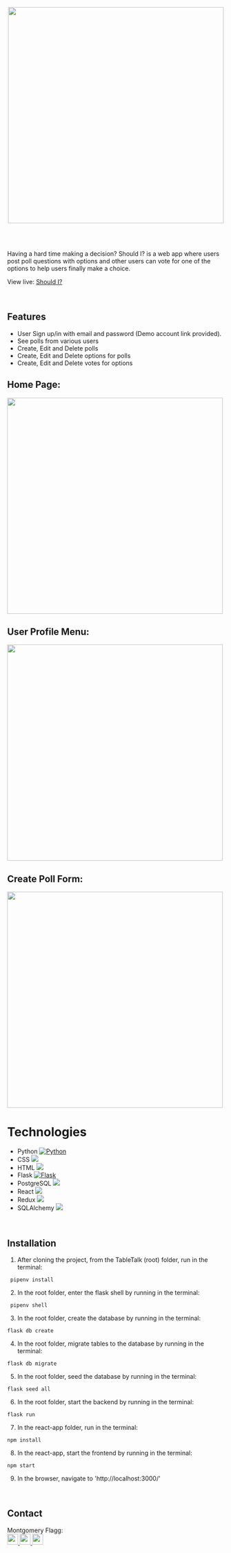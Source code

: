 <br />
<br />

<p align='center'>
  <img src='https://i.imgur.com/zJ1Mb0C.png' width='500px' >
</p>

<br />
<br />

Having a hard time making a decision? Should I? is a web app where users post poll questions with options and other users can vote for one of the options to help users finally make a choice.

View live: <a href='https://should--i.herokuapp.com/'>Should I?</a>

<br />

## Features

- User Sign up/in with email and password (Demo account link provided).
- See polls from various users
- Create, Edit and Delete polls
- Create, Edit and Delete options for polls
- Create, Edit and Delete votes for options
  <br />

## Home Page:

<img src="https://i.imgur.com/jPcpE3Y.png" width='500px' />
<br />

## User Profile Menu:

<img src="https://i.imgur.com/wBb9rdK.png" width='500px' />
<br />

## Create Poll Form:

<img src="https://i.imgur.com/AIdfP3C.png" width='500px' />
<br />

# Technologies
- Python <a href="https://www.python.org/"><img alt="Python" src="https://img.shields.io/badge/-Python-3776AB?style=flat-square&logo=Python&logoColor=white&" /></a>
- CSS <a href="https://developer.mozilla.org/en-US/docs/Web/CSS"><img src="https://img.shields.io/badge/-CSS3-1572B6?logo=CSS3" /></a>
- HTML <a href="https://developer.mozilla.org/en-US/docs/Web/HTML"><img src="https://img.shields.io/badge/-HTML5-E34F26?logo=HTML5&logoColor=ffffff" /></a>
- Flask <a href="https://flask.palletsprojects.com/en/1.1.x/"><img alt="Flask" src="https://img.shields.io/badge/-Flask-000000?style=flat-square&logo=Flask&logoColor=white" /></a>
- PostgreSQL <a href="https://www.postgresql.org/"><img src="https://img.shields.io/badge/-PostgreSQL-336791?logo=PostgreSQL" /></a>
- React <a href="https://reactjs.org/"><img src="https://img.shields.io/badge/-React-61DAFB?logo=React&logoColor=333333" /></a>
- Redux <a href="https://redux.js.org/"><img src="https://img.shields.io/badge/-Redux-764ABC?logo=Redux" /></a>
- SQLAlchemy <a href=https://www.sqlalchemy.org/><img src=https://img.shields.io/badge/-SQLAlchemy-red /></a>

<br />

## Installation

1. After cloning the project, from the TableTalk (root) folder, run in the terminal:

```
 pipenv install
```

2. In the root folder, enter the flask shell by running in the terminal:

```
 pipenv shell
```

3. In the root folder, create the database by running in the terminal:

```
flask db create
```

4. In the root folder, migrate tables to the database by running in the terminal:

```
flask db migrate
```

5. In the root folder, seed the database by running in the terminal:

```
flask seed all
```

6. In the root folder, start the backend by running in the terminal:

```
flask run
```

7. In the react-app folder, run in the terminal:

```
npm install
```


8. In the react-app, start the frontend by running in the terminal:

```
npm start
```

9. In the browser, navigate to 'http://localhost:3000/'

<br />


## Contact

Montgomery Flagg:
<br />
<a href='monteflagg@gmail.com'>
<img src="https://i.imgur.com/jLLwTjh.png" width="25" height="25">
</a>
<a href='https://linkedin.com/in/montgomeryflagg'>
<img src="https://logodix.com/logo/91031.png" width="25" height="25">
</a>
<a href='https://github.com/theflaggship'>
<img src="https://icones.pro/wp-content/uploads/2021/06/icone-github-grise.png" width="25" height="25">
